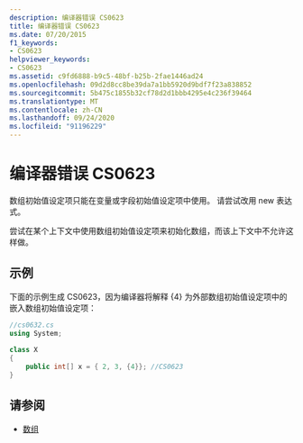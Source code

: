 ```yaml
---
description: 编译器错误 CS0623
title: 编译器错误 CS0623
ms.date: 07/20/2015
f1_keywords:
- CS0623
helpviewer_keywords:
- CS0623
ms.assetid: c9fd6888-b9c5-48bf-b25b-2fae1446ad24
ms.openlocfilehash: 09d2d8cc8be39da7a1bb5920d9bdf7f23a838852
ms.sourcegitcommit: 5b475c1855b32cf78d2d1bbb4295e4c236f39464
ms.translationtype: MT
ms.contentlocale: zh-CN
ms.lasthandoff: 09/24/2020
ms.locfileid: "91196229"
---
```

# <a name="compiler-error-cs0623"></a>编译器错误 CS0623

数组初始值设定项只能在变量或字段初始值设定项中使用。 请尝试改用 new 表达式。  
  
 尝试在某个上下文中使用数组初始值设定项来初始化数组，而该上下文中不允许这样做。  
  
## <a name="example"></a>示例  

 下面的示例生成 CS0623，因为编译器将解释 {4} 为外部数组初始值设定项中的嵌入数组初始值设定项：  
  
```csharp  
//cs0632.cs  
using System;  
  
class X  
{  
    public int[] x = { 2, 3, {4}}; //CS0623  
}  
```  
  
## <a name="see-also"></a>请参阅

- [数组](../programming-guide/arrays/index.md)
